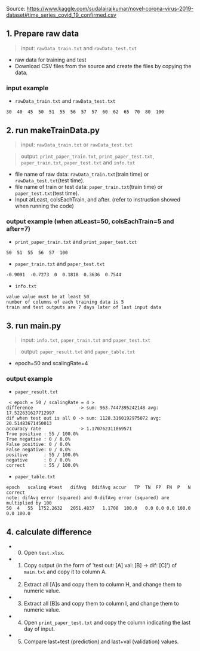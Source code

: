 Source: https://www.kaggle.com/sudalairajkumar/novel-corona-virus-2019-dataset#time_series_covid_19_confirmed.csv

## 1. Prepare raw data
> input: ```rawData_train.txt``` and ```rawData_test.txt```
* raw data for training and test
* Download CSV files from the source and create the files by copying the data.

### input example
* ```rawData_train.txt``` and ```rawData_test.txt```
```
30  40  45  50  51  55  56  57  57  60  62  65  70  80  100
```

## 2. run makeTrainData.py
> input: ```rawData_train.txt``` or ```rawData_test.txt```

> output: ```print_paper_train.txt```, ```print_paper_test.txt```, ```paper_train.txt```, ```paper_test.txt``` and ```info.txt```
* file name of raw data: ```rawData_train.txt```(train time) or ```rawData_test.txt```(test time).
* file name of train or test data: ```paper_train.txt```(train time) or ```paper_test.txt```(test time).
* Input atLeast, colsEachTrain, and after. (refer to instruction showed when running the code)

### output example (when atLeast=50, colsEachTrain=5 and after=7)
* ```print_paper_train.txt``` and ```print_paper_test.txt```
```
50  51  55  56  57  100
```
* ```paper_train.txt``` and ```paper_test.txt```
```
-0.9091  -0.7273  0  0.1818  0.3636  0.7544
```
* ```info.txt```
```
value value must be at least 50
number of columns of each training data is 5
train and test outputs are 7 days later of last input data
```

## 3. run main.py
> input: ```info.txt```, ```paper_train.txt``` and ```paper_test.txt```

> output: ```paper_result.txt``` and ```paper_table.txt```
* epoch=50 and scalingRate=4

### output example
* ```paper_result.txt```
```
 < epoch = 50 / scalingRate = 4 >
difference                 -> sum: 963.7447395242148 avg: 17.522631627712997
dif when test out is all 0 -> sum: 1128.3160192975072 avg: 20.51483671450013
accuracy rate              -> 1.170762311869571
True positive : 55 / 100.0%
True negative : 0 / 0.0%
False positive: 0 / 0.0%
False negative: 0 / 0.0%
positive      : 55 / 100.0%
negative      : 0 / 0.0%
correct       : 55 / 100.0%
```
* ```paper_table.txt```
```
epoch	scaling	#test	difAvg	0difAvg	accur	TP	TN	FP	FN	P	N	correct
note: difAvg error (squared) and 0-difAvg error (squared) are multiplied by 100
50	4	55	1752.2632	2051.4837	1.1708	100.0	0.0	0.0	0.0	100.0	0.0	100.0
```

## 4. calculate difference
* 0. Open ```test.xlsx```.
* 1. Copy output (in the form of 'test out: [A] val: [B] -> dif: [C]') of ```main.txt``` and copy it to column A.
* 2. Extract all [A]s and copy them to column H, and change them to numeric value.
* 3. Extract all [B]s and copy them to column I, and change them to numeric value.
* 4. Open ```print_paper_test.txt``` and copy the column indicating the last day of input.
* 5. Compare last+test (prediction) and last+val (validation) values.
